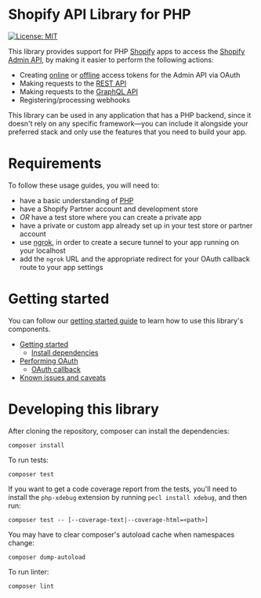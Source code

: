 # Shopify API Library for PHP

<!-- ![Build Status]() -->
[![License: MIT](https://img.shields.io/badge/License-MIT-green.svg)](LICENSE)

This library provides support for PHP [Shopify](https://www.shopify.com) apps to access the [Shopify Admin API](https://shopify.dev/docs/admin-api), by making it easier to perform the following actions:

- Creating [online](https://shopify.dev/concepts/about-apis/authentication#online-access) or [offline](https://shopify.dev/concepts/about-apis/authentication#offline-access) access tokens for the Admin API via OAuth
- Making requests to the [REST API](https://shopify.dev/docs/admin-api/rest/reference)
- Making requests to the [GraphQL API](https://shopify.dev/docs/admin-api/graphql/reference)
- Registering/processing webhooks

This library can be used in any application that has a PHP backend, since it doesn't rely on any specific framework—you can include it alongside your preferred stack and only use the features that you need to build your app.

# Requirements

To follow these usage guides, you will need to:
- have a basic understanding of [PHP](https://www.php.net/)
- have a Shopify Partner account and development store
- _OR_ have a test store where you can create a private app
- have a private or custom app already set up in your test store or partner account
- use [ngrok](https://ngrok.com), in order to create a secure tunnel to your app running on your localhost
- add the `ngrok` URL and the appropriate redirect for your OAuth callback route to your app settings

<!-- Make sure this section is in sync with docs/README.md -->
# Getting started

You can follow our [getting started guide](docs/) to learn how to use this library's components.

- [Getting started](docs/getting_started.md)
  - [Install dependencies](docs/getting_started.md#install-dependencies)
- [Performing OAuth](docs/usage/oauth.md)
  - [OAuth callback](docs/usage/oauth.md#oauth-callback)
- [Known issues and caveats](docs/issues.md)

# Developing this library

After cloning the repository, composer can install the dependencies:
```
composer install
```

To run tests:
```
composer test
```

If you want to get a code coverage report from the tests, you'll need to install the `php-xdebug` extension by running `pecl install xdebug`, and then run:
```
composer test -- [--coverage-text|--coverage-html=<path>]
```

You may have to clear composer's autoload cache when namespaces change:
```
composer dump-autoload
```

To run linter:
```
composer lint
```
